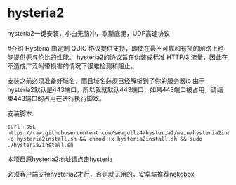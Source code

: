 # hysteria2
hysteria2一键安装，小白无脑冲，歇斯底里，UDP高速协议


#介绍
Hysteria 由定制 QUIC 协议提供支持，即使在最不可靠和有损的网络上也能提供无与伦比的性能。
hysteria2的协议旨在伪装成标准 HTTP/3 流量，因此在不造成广泛附带损害的情况下很难检测和阻止。

安装之前必须准备好域名，而且域名必须已经解析到了你的服务器ip
由于hysteria2默认是443端口，所以我就默认443端口，如果443端口被占用，请结束443端口的占用在进行执行脚本。

安装脚本: 
```
curl -sSL https://raw.githubusercontent.com/seagullz4/hysteria2/main/hysteria2install.sh -o hysteria2install.sh && chmod +x hysteria2install.sh && sudo ./hysteria2install.sh
```

本项目原hysteria2地址请点击[hysteria](https://github.com/apernet/hysteria)


必须客户端支持hysteria2才行，否则就无用的，安卓端推荐[nekobox](https://github.com/MatsuriDayo/NekoBoxForAndroid)